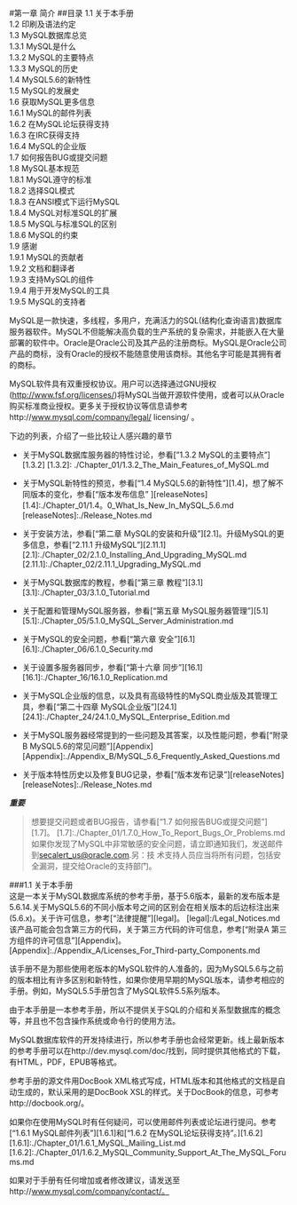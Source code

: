 #第一章	简介
##目录
1.1 关于本手册  
1.2 印刷及语法约定  
1.3 MySQL数据库总览  
	1.3.1 MySQL是什么  
	1.3.2 MySQL的主要特点  
	1.3.3 MySQL的历史  
1.4 MySQL5.6的新特性  
1.5 MySQL的发展史  
1.6 获取MySQL更多信息  
	1.6.1 MySQL的邮件列表  
	1.6.2 在MySQL论坛获得支持  
	1.6.3 在IRC获得支持  
	1.6.4 MySQL的企业版  
1.7 如何报告BUG或提交问题  
1.8 MySQL基本规范  
	1.8.1 MySQL遵守的标准  
	1.8.2 选择SQL模式  
	1.8.3 在ANSI模式下运行MySQL  
	1.8.4 MySQL对标准SQL的扩展  
	1.8.5 MySQL与标准SQL的区别  
	1.8.6 MySQL的约束  
1.9 感谢  
	1.9.1 MySQL的贡献者  
	1.9.2 文档和翻译者  
	1.9.3 支持MySQL的组件  
	1.9.4 用于开发MySQL的工具  
	1.9.5 MySQL的支持者
	
	
  MySQL是一款快速，多线程，多用户，充满活力的SQL(结构化查询语言)数据库服务器软件。MySQL不但能解决高负载的生产系统的复杂需求，并能嵌入在大量部署的软件中。Oracle是Oracle公司及其产品的注册商标。MySQL是Oracle公司产品的商标，没有Oracle的授权不能随意使用该商标。其他名字可能是其拥有者的商标。

  MySQL软件具有双重授权协议。用户可以选择通过GNU授权(http://www.fsf.org/licenses/)将MySQL当做开源软件使用，或者可以从Oracle购买标准商业授权。更多关于授权协议等信息请参考http://www.mysql.com/company/legal/ licensing/ 。

下边的列表，介绍了一些比较让人感兴趣的章节 
 
* 关于MySQL数据库服务器的特性讨论，参看[”1.3.2 MySQL的主要特点”][1.3.2]
[1.3.2]: ./Chapter_01/1.3.2_The_Main_Features_of_MySQL.md
       
* 关于MySQL新特性的预览，参看[“1.4 MySQL5.6的新特性”][1.4]，想了解不同版本的变化，参看[“版本发布信息” ][releaseNotes]
[1.4]:./Chapter_01/1.4。0_What_Is_New_In_MySQL_5.6.md
[releaseNotes]:./Release_Notes.md


   
* 关于安装方法，参看[“第二章 MySQL的安装和升级”][2.1]。升级MySQL的更多信息，参看[“2.11.1 升级MySQL”][2.11.1]
[2.1]:./Chapter_02/2.1.0_Installing_And_Upgrading_MySQL.md
[2.11.1]:./Chapter_02/2.11.1_Upgrading_MySQL.md

* 关于MySQL数据库的教程，参看[“第三章 教程”][3.1]
[3.1]:./Chapter_03/3.1.0_Tutorial.md
  
* 关于配置和管理MySQL服务器，参看[“第五章 MySQL服务器管理”][5.1]
[5.1]:./Chapter_05/5.1.0_MySQL_Server_Administration.md
 
* 关于MySQL的安全问题，参看[“第六章 安全”][6.1]
[6.1]:./Chapter_06/6.1.0_Security.md
  
* 关于设置多服务器同步，参看[“第十六章 同步”][16.1]
[16.1]:./Chapter_16/16.1.0_Replication.md
  
* 关于MySQL企业版的信息，以及具有高级特性的MySQL商业版及其管理工具，参看[“第二十四章 MySQL企业版”][24.1]
[24.1]:./Chapter_24/24.1.0_MySQL_Enterprise_Edition.md
  
* 关于MySQL服务器经常提到的一些问题及其答案，以及性能问题，参看[“附录B MySQL5.6的常见问题”][Appendix] 
[Appendix]:./Appendix_B/MySQL_5.6_Frequently_Asked_Questions.md
 
* 关于版本特性历史以及修复BUG记录，参看[“版本发布记录”][releaseNotes]
[releaseNotes]:./Release_Notes.md


   
***重要***
>想要提交问题或者BUG报告，请参看[“1.7 如何报告BUG或提交问题”][1.7]。
[1.7]:./Chapter_01/1.7.0_How_To_Report_Bugs_Or_Problems.md
如果你发现了MySQL中非常敏感的安全问题，请立即通知我们，发送邮件到<secalert_us@oracle.com>.另：技
术支持人员应当将所有问题，包括安全漏洞，提交给Oracle的支持部门。

###1.1 关于本手册  
  这是一本关于MySQL数据库系统的参考手册，基于5.6版本，最新的发布版本是5.6.14.关于MySQL5.6的不同小版本号之间的区别会在相关版本的后边标注出来(5.6.x)。关于许可信息，参考[“法律提醒”][legal]。
[legal]:/Legal_Notices.md  
该产品可能会包含第三方的代码，关于第三方代码的许可信息，参考[“附录A 第三方组件的许可信息”][Appendix]。
[Appendix]:./Appendix_A/Licenses_For_Third-party_Components.md
    
  该手册不是为那些使用老版本的MySQL软件的人准备的，因为MySQL5.6与之前的版本相比有许多区别和新特性，如果你使用早期的MySQL版本，请参考相应的手册。例如，MySQL5.5手册包含了MySQL软件5.5系列版本。
    
  由于本手册是一本参考手册，所以不提供关于SQL的介绍和关系型数据库的概念等，并且也不包含操作系统或命令行的使用方法。 
   
  MySQL数据库软件的开发持续进行，所以参考手册也会经常更新。线上最新版本的参考手册可以在http://dev.mysql.com/doc/找到，同时提供其他格式的下载，有HTML，PDF，EPUB等格式。
    
  参考手册的源文件用DocBook XML格式写成，HTML版本和其他格式的文档是自动生成的，默认采用的是DocBook XSL的样式。关于DocBook的信息，可参考http://docbook.org/。
    
  如果你在使用MySQL时有任何疑问，可以使用邮件列表或论坛进行提问。参考[“1.6.1 MySQL邮件列表”][1.6.1]和[“1.6.2 在MySQL论坛获得支持”。][1.6.2]
[1.6.1]:./Chapter_01/1.6.1_MySQL_Mailing_List.md
[1.6.2]:./Chapter_01/1.6.2_MySQL_Community_Support_At_The_MySQL_Forums.md
  
如果对于手册有任何增加或者修改建议，请发送至http://www.mysql.com/company/contact/。